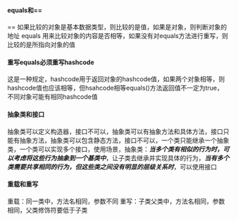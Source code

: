#### equals和==
== 如果比较的对象是基本数据类型，则比较的是值，如果是对象，则判断对象的地址
equals 用来比较对象的内容是否相等，如果没有对equals方法进行重写，则比较的是所指向对象的值
#### 重写equals必须重写hashcode
这是一种规定，hashcode用于返回对象的hashcode值，如果两个对象相等，则hashcode值也应该相等，但hsahcode相等equals()方法返回值不一定为true，不同对象可能有相同hashcode值
#### 抽象类和接口
抽象类可以定义构造器，接口不可以，抽象类可以有抽象方法和具体方法，接口只能有抽象方法，抽象类可以包含静态方法，接口不可以，一个类只能继承一个抽象类，一个类可以实现多个接口，使用场景，抽象类：***当多个类有相似的行为时，可以考虑将这些行为抽象到一个基类中***，让子类去继承并实现具体的行为，***当有多个类需要共享相同的行为，但这些类之间没有明显的层级关系时***，可以使用接口
#### 重载和重写
重载：同一类中，方法名相同，参数不同
重写：子类父类中，方法名相同，参数相同，父类修饰符要低于子类

